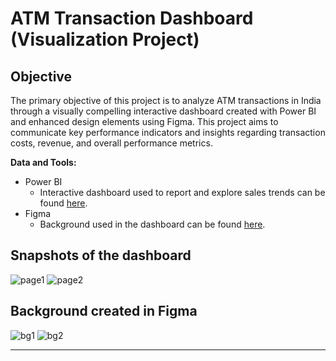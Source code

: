# ATM Transaction Dashboard (Visualization Project)

## Objective
The primary objective of this project is to analyze ATM transactions in India through a visually compelling interactive dashboard created with Power BI and enhanced design elements using Figma. This project aims to communicate key performance indicators and insights regarding transaction costs, revenue, and overall performance metrics.

**Data and Tools:**
- Power BI
  - Interactive dashboard used to report and explore sales trends can be found [here](https://app.powerbi.com/view?r=eyJrIjoiMDllMjA2ODQtOTBiMy00ZTk0LWEyYzQtMjkwOTIzYWZlMTZkIiwidCI6IjI3MWQ1ZTdiLTEzNTAtNGI5Ni1hYjg0LTUyZGJkYTRjZjQwYyIsImMiOjEwfQ%3D%3D). 
- Figma
  - Background used in the dashboard can be found [here](https://embed.figma.com/design/wf1kvOEkKV8z9VcEEFfBRY/Figma-basics?node-id=601-18&embed-host=share).

## Snapshots of the dashboard
![page1](https://github.com/user-attachments/assets/bb68c799-cd6a-4fdd-bba3-8a03705be9d5)
![page2](https://github.com/user-attachments/assets/7de4e88e-6d04-47e7-ba06-e0e21d098451)

## Background created in Figma
![bg1](https://github.com/user-attachments/assets/5c483736-27cd-4c1d-8bc1-c4165b6c341d)
![bg2](https://github.com/user-attachments/assets/314f0b29-5eef-4876-b1be-f6dc19df87ee)


_____________________
